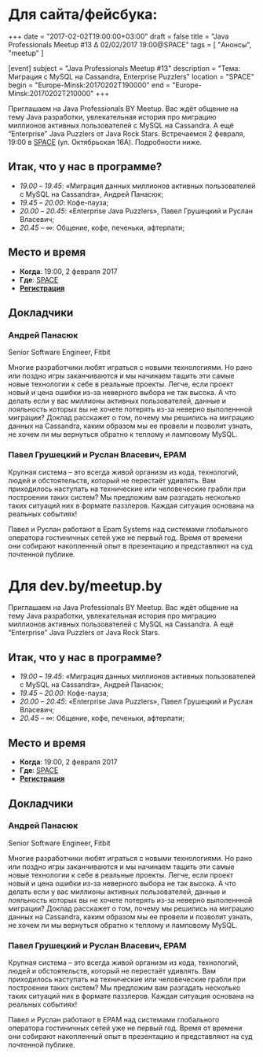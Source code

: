 Для сайта/фейсбука:
=====================================================================================

+++
date = "2017-02-02T19:00:00+03:00"
draft = false
title = "Java Professionals Meetup #13 ∆ 02/02/2017 19:00@SPACE"
tags = [
    "Анонсы", "meetup"
]

[event]
subject = "Java Professionals Meetup #13"
description = "Тема: Миграция c MySQL на Cassandra, Enterprise Puzzlers"
location = "SPACE"
begin = "Europe-Minsk:20170202T190000"
end = "Europe-Minsk:20170202T210000"
+++

Приглашаем на Java Professionals BY Meetup. Вас ждёт общение на тему Java разработки, увлекательная история про миграцию миллионов активных пользователей с MySQL на Cassandra. А ещё “Enterprise” Java Puzzlers от Java Rock Stars. Встречаемся 2 февраля, 19:00 в [SPACE](http://eventspace.by) (ул. Октябрьская 16А).
Подробности ниже.

<!--more-->

## Итак, что у нас в программе?

* _19.00_ – _19.45_: «Миграция данных миллионов активных пользователей с MySQL на Cassandra», Андрей Панасюк;
* _19.45_ – _20.00_: Кофе-пауза;
* _20.00_ – _20.45_: «Enterprise Java Puzzlers», Павел Грушецкий и Руслан Власевич;
* _20.45_ – ∞: Общение, кофе, печеньки, афтерпати;

## Место и время

* **Когда**: 19:00, 2 февраля 2017
* **Где**: [SPACE](http://eventspace.by)
* **[Регистрация](http://bit.ly/jprof_reg_13)**

## Докладчики

### Андрей Панасюк

Senior Software Engineer, Fitbit

Многие разработчики любят играться с новыми технологиями. Но рано или поздно игры заканчиваются и мы начинаем тащить эти самые новые технологии к себе в реальные проекты. Легче, если проект новый и цена ошибки из-за неверного выбора не так высока. А что делать если у вас миллионы активных пользователей, данные и лояльность которых вы не хочете потерять из-за неверно выполеннной миграции? Доклад расскажет о том, почему мы решились на миграцию данных на Cassandra, каким образом мы ее провели и позволит узнать, не хочем ли мы вернуться обратно к теплому и ламповому MySQL.

### Павел Грушецкий и Руслан Власевич, EPAM

Крупная система – это всегда живой организм из кода, технологий, людей и обстоятельств, который не перестаёт удивлять. Вам приходилось наступать на технические или человеческие грабли при построении таких систем? Мы предложим вам разгадать несколько таких ситуаций них в формате паззлеров. Каждая ситуация основана на реальных событиях!

Павел и Руслан работают в Epam Systems над системами глобального оператора гостиничных сетей уже не первый год. Время от времени они собирают накопленный опыт в презентацию и представляют на суд почтенной публике.

Для dev.by/meetup.by
=====================================================================================

Приглашаем на Java Professionals BY Meetup. Вас ждёт общение на тему Java разработки, увлекательная история про миграцию миллионов активных пользователей с MySQL на Cassandra. А ещё “Enterprise” Java Puzzlers от Java Rock Stars.

## Итак, что у нас в программе?

* _19.00_ – _19.45_: «Миграция данных миллионов активных пользователей с MySQL на Cassandra», Андрей Панасюк;
* _19.45_ – _20.00_: Кофе-пауза;
* _20.00_ – _20.45_: «Enterprise Java Puzzlers», Павел Грушецкий и Руслан Власевич;
* _20.45_ – ∞: Общение, кофе, печеньки, афтерпати;


## Место и время

* **Когда**: 19:00, 2 февраля 2017
* **Где**: [SPACE](http://eventspace.by)
* **[Регистрация](http://bit.ly/jprof_reg_13)**

## Докладчики

### Андрей Панасюк

Senior Software Engineer, Fitbit

Многие разработчики любят играться с новыми технологиями. Но рано или поздно игры заканчиваются и мы начинаем тащить эти самые новые технологии к себе в реальные проекты. Легче, если проект новый и цена ошибки из-за неверного выбора не так высока. А что делать если у вас миллионы активных пользователей, данные и лояльность которых вы не хочете потерять из-за неверно выполеннной миграции? Доклад расскажет о том, почему мы решились на миграцию данных на Cassandra, каким образом мы ее провели и позволит узнать, не хочем ли мы вернуться обратно к теплому и ламповому MySQL.

### Павел Грушецкий и Руслан Власевич, EPAM

Крупная система – это всегда живой организм из кода, технологий, людей и обстоятельств, который не перестаёт удивлять. Вам приходилось наступать на технические или человеческие грабли при построении таких систем? Мы предложим вам разгадать несколько таких ситуаций них в формате паззлеров. Каждая ситуация основана на реальных событиях!

Павел и Руслан работают в EPAM над системами глобального оператора гостиничных сетей уже не первый год. Время от времени они собирают накопленный опыт в презентацию и представляют на суд почтенной публике.
